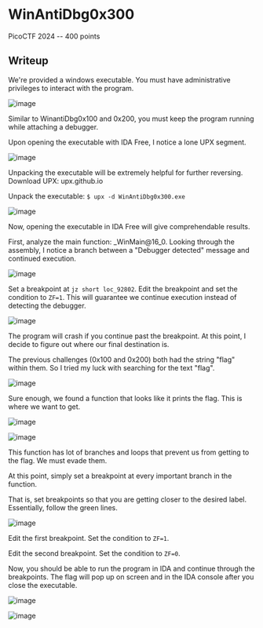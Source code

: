 # WinAntiDbg0x300
PicoCTF 2024 -- 400 points

## Writeup
We're provided a windows executable. You must have administrative privileges to interact with the program.

![image](https://github.com/RPISEC/Writeups/assets/29514104/1f8f181b-9964-4710-96e6-7c4239e6b8dd)

Similar to WinantiDbg0x100 and 0x200, you must keep the program running while attaching a debugger.

Upon opening the executable with IDA Free, I notice a lone UPX segment.

![image](https://github.com/RPISEC/Writeups/assets/29514104/1876c6dc-f01b-4f13-9cd6-c37a6ce1dd41)

Unpacking the executable will be extremely helpful for further reversing. Download UPX: upx.github.io

Unpack the executable: `$ upx -d WinAntiDbg0x300.exe`

![image](https://github.com/RPISEC/Writeups/assets/29514104/65af96a1-4054-44ad-89ce-752fc7f64afc)

Now, opening the executable in IDA Free will give comprehendable results.

First, analyze the main function: _WinMain@16_0. Looking through the assembly, I notice a branch between a "Debugger detected" message and continued execution.

![image](https://github.com/RPISEC/Writeups/assets/29514104/d1f952a0-cecc-41d2-bb3c-f98018500e3a)

Set a breakpoint at `jz short loc_92802`. Edit the breakpoint and set the condition to `ZF=1`. This will guarantee we continue execution instead of detecting the debugger.

![image](https://github.com/RPISEC/Writeups/assets/29514104/8371f6f1-2f09-4e9f-b789-094c4ae8f067)

The program will crash if you continue past the breakpoint. At this point, I decide to figure out where our final destination is.

The previous challenges (0x100 and 0x200) both had the string "flag" within them. So I tried my luck with searching for the text "flag".

![image](https://github.com/RPISEC/Writeups/assets/29514104/2aa9d216-44fb-4e46-b93d-1269606c2b65)

Sure enough, we found a function that looks like it prints the flag. This is where we want to get.

![image](https://github.com/RPISEC/Writeups/assets/29514104/ed9c2ab6-1c7c-48d3-9593-2e0f2c6b8608)

![image](https://github.com/RPISEC/Writeups/assets/29514104/5d613ceb-a6a7-4e3d-b442-e51dc16b7c10)

This function has lot of branches and loops that prevent us from getting to the flag. We must evade them.

At this point, simply set a breakpoint at every important branch in the function.

That is, set breakpoints so that you are getting closer to the desired label. Essentially, follow the green lines.

![image](https://github.com/RPISEC/Writeups/assets/29514104/c02e80df-ebdd-45cf-9924-be9d90d06cf5)

Edit the first breakpoint. Set the condition to `ZF=1`.

Edit the second breakpoint. Set the condition to `ZF=0`.

Now, you should be able to run the program in IDA and continue through the breakpoints. The flag will pop up on screen and in the IDA console after you close the executable.

![image](https://github.com/RPISEC/Writeups/assets/29514104/20f3cd11-e872-485f-80ee-565b4b75c3fa)

![image](https://github.com/RPISEC/Writeups/assets/29514104/fc494397-6c2a-4f9c-8d2f-3e875e69fc4c)



